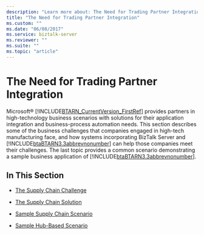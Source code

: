 ```yaml
---
description: "Learn more about: The Need for Trading Partner Integration"
title: "The Need for Trading Partner Integration"
ms.custom: ""
ms.date: "06/08/2017"
ms.service: biztalk-server
ms.reviewer: ""
ms.suite: ""
ms.topic: "article"
---
```

# The Need for Trading Partner Integration
Microsoft® [!INCLUDE[BTARN_CurrentVersion_FirstRef](../../includes/btarn-currentversion-firstref-md.md)] provides partners in high-technology business scenarios with solutions for their application integration and business-process automation needs. This section describes some of the business challenges that companies engaged in high-tech manufacturing face, and how systems incorporating BizTalk Server and [!INCLUDE[btaBTARN3.3abbrevnonumber](../../includes/btabtarn3-3abbrevnonumber-md.md)] can help those companies meet their challenges. The last topic provides a common scenario demonstrating a sample business application of [!INCLUDE[btaBTARN3.3abbrevnonumber](../../includes/btabtarn3-3abbrevnonumber-md.md)].  
  
## In This Section  
  
-   [The Supply Chain Challenge](../../adapters-and-accelerators/accelerator-rosettanet/the-supply-chain-challenge.md)  
  
-   [The Supply Chain Solution](../../adapters-and-accelerators/accelerator-rosettanet/the-supply-chain-solution.md)  
  
-   [Sample Supply Chain Scenario](../../adapters-and-accelerators/accelerator-rosettanet/sample-supply-chain-scenario.md)  
  
-   [Sample Hub-Based Scenario](../../adapters-and-accelerators/accelerator-rosettanet/sample-hub-based-scenario.md)
